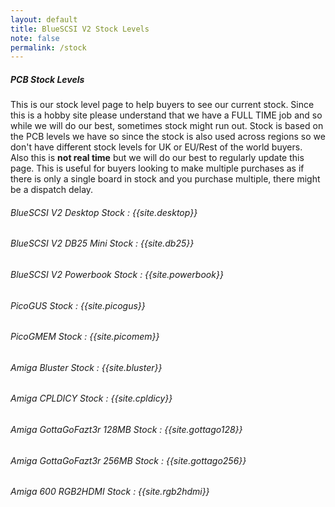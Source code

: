 ```yaml
---
layout: default
title: BlueSCSI V2 Stock Levels
note: false
permalink: /stock
---
```


##### PCB Stock Levels

This is our stock level page to help buyers to see our current stock. Since this is a hobby site please understand that we have a FULL TIME job and so while we will do our best, sometimes stock might run out. Stock is based on the PCB levels we have so since the stock is also used across regions so we don't have different stock levels for UK or EU/Rest of the world buyers.<br>
Also this is <b>not real time</b> but we will do our best to regularly update this page. This is useful for buyers looking to make multiple purchases as if there is only a single board in stock and you purchase multiple, there might be a dispatch delay.

###### BlueSCSI V2 Desktop Stock : {{site.desktop}}
###### BlueSCSI V2 DB25 Mini Stock : {{site.db25}}
###### BlueSCSI V2 Powerbook Stock : {{site.powerbook}}
###### PicoGUS Stock : {{site.picogus}}
###### PicoGMEM Stock : {{site.picomem}}
###### Amiga Bluster Stock : {{site.bluster}}
###### Amiga CPLDICY Stock : {{site.cpldicy}}
###### Amiga GottaGoFazt3r 128MB Stock : {{site.gottago128}}
###### Amiga GottaGoFazt3r 256MB Stock : {{site.gottago256}}
###### Amiga 600 RGB2HDMI Stock : {{site.rgb2hdmi}}